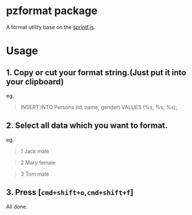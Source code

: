 # pzformat package

A format utility base on the [sprintf.js](https://github.com/alexei/sprintf.js).

# Usage
## 1. Copy or cut your format string.(Just put it into your clipboard)
eg.
> INSERT INTO Persons (id, name, gender) VALUES (%s, %s, %s);

## 2. Select all data which you want to format.
eg.
> 1 Jack male

> 2 Mary female

> 3 Tom male

## 3. Press [<code>cmd+shift+o</code>,<code>cmd+shift+f</code>]
All done.
